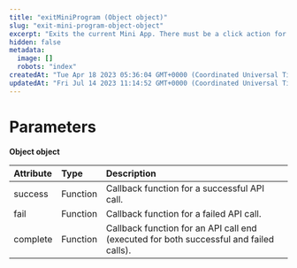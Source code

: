 ```yaml
---
title: "exitMiniProgram (Object object)"
slug: "exit-mini-program-object-object"
excerpt: "Exits the current Mini App. There must be a click action for the call to succeed."
hidden: false
metadata: 
  image: []
  robots: "index"
createdAt: "Tue Apr 18 2023 05:36:04 GMT+0000 (Coordinated Universal Time)"
updatedAt: "Fri Jul 14 2023 11:14:52 GMT+0000 (Coordinated Universal Time)"
---
```

# Parameters

**Object object**

| Attribute | Type     | Description                                                                            |
| :-------- | :------- | :------------------------------------------------------------------------------------- |
| success   | Function | Callback function for a successful API call.                                           |
| fail      | Function | Callback function for a failed API call.                                               |
| complete  | Function | Callback function for an API call end (executed for both successful and failed calls). |
